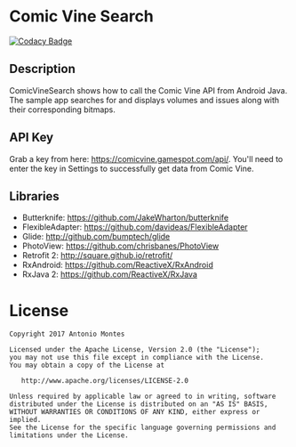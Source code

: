 Comic Vine Search
=================

[![Codacy Badge](https://api.codacy.com/project/badge/Grade/f5e6dda286ac4a0fa9bb03fbc18a43bd)](https://www.codacy.com/app/HerrDoktorBD/Android-ComicVineSearch?utm_source=github.com&utm_medium=referral&utm_content=HerrDoktorBD/Android-ComicVineSearch&utm_campaign=badger)

## Description

ComicVineSearch shows how to call the Comic Vine API from Android Java.  The sample app searches for and displays volumes and issues along with their corresponding bitmaps.

## API Key

Grab a key from here: https://comicvine.gamespot.com/api/.  You'll need to enter the key in Settings to successfully get data from Comic Vine.

## Libraries

* Butterknife: https://github.com/JakeWharton/butterknife
* FlexibleAdapter: https://github.com/davideas/FlexibleAdapter
* Glide: http://github.com/bumptech/glide
* PhotoView: https://github.com/chrisbanes/PhotoView
* Retrofit 2: http://square.github.io/retrofit/
* RxAndroid: https://github.com/ReactiveX/RxAndroid
* RxJava 2: https://github.com/ReactiveX/RxJava

License
=======

    Copyright 2017 Antonio Montes

    Licensed under the Apache License, Version 2.0 (the "License");
    you may not use this file except in compliance with the License.
    You may obtain a copy of the License at

       http://www.apache.org/licenses/LICENSE-2.0

    Unless required by applicable law or agreed to in writing, software
    distributed under the License is distributed on an "AS IS" BASIS,
    WITHOUT WARRANTIES OR CONDITIONS OF ANY KIND, either express or implied.
    See the License for the specific language governing permissions and
    limitations under the License.